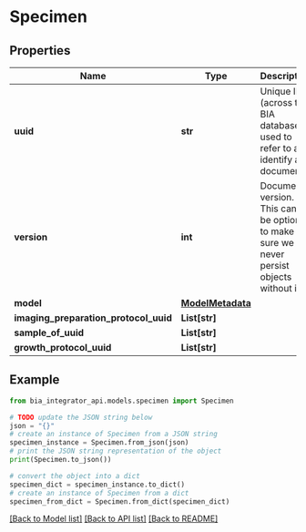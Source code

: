 # Specimen


## Properties

Name | Type | Description | Notes
------------ | ------------- | ------------- | -------------
**uuid** | **str** | Unique ID (across the BIA database) used to refer to and identify a document. | 
**version** | **int** | Document version. This can&#39;t be optional to make sure we never persist objects without it | 
**model** | [**ModelMetadata**](ModelMetadata.md) |  | [optional] 
**imaging_preparation_protocol_uuid** | **List[str]** |  | 
**sample_of_uuid** | **List[str]** |  | 
**growth_protocol_uuid** | **List[str]** |  | 

## Example

```python
from bia_integrator_api.models.specimen import Specimen

# TODO update the JSON string below
json = "{}"
# create an instance of Specimen from a JSON string
specimen_instance = Specimen.from_json(json)
# print the JSON string representation of the object
print(Specimen.to_json())

# convert the object into a dict
specimen_dict = specimen_instance.to_dict()
# create an instance of Specimen from a dict
specimen_from_dict = Specimen.from_dict(specimen_dict)
```
[[Back to Model list]](../README.md#documentation-for-models) [[Back to API list]](../README.md#documentation-for-api-endpoints) [[Back to README]](../README.md)


